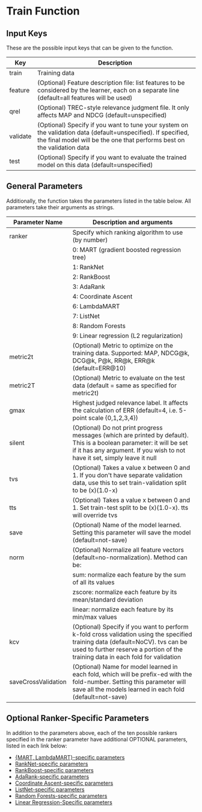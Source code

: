 # Train Function

## Input Keys

These are the possible input keys that can be given to the function.

| Key | Description |
| --- | --- |
| train | Training data |
| feature | (Optional) Feature description file: list features to be considered by the learner, each on a separate line (default=all features will be used) |
| qrel | (Optional) TREC-style relevance judgment file. It only affects MAP and NDCG (default=unspecified) |
| validate | (Optional) Specify if you want to tune your system on the validation data (default=unspecified). If specified, the final model will be the one that performs best on the validation data |
| test | (Optional) Specify if you want to evaluate the trained model on this data (default=unspecified) |

## General Parameters

Additionally, the function takes the parameters listed in the table below. All parameters take their arguments as strings.

| Parameter Name | Description and arguments |
| --- | --- |
| ranker | Specify which ranking algorithm to use (by number) |
| | 0: MART (gradient boosted regression tree) |
| | 1: RankNet |
| | 2: RankBoost |
| | 3: AdaRank |
| | 4: Coordinate Ascent |
| | 6: LambdaMART |
| | 7: ListNet |
| | 8: Random Forests |
| | 9: Linear regression (L2 regularization) |
| metric2t | (Optional) Metric to optimize on the training data. Supported: MAP, NDCG@k, DCG@k, P@k, RR@k, ERR@k (default=ERR@10) |
| metric2T | (Optional) Metric to evaluate on the test data (default = same as specified for metric2t) |
| gmax | Highest judged relevance label. It affects the calculation of ERR (default=4, i.e. 5-point scale {0,1,2,3,4}) |
| silent | (Optional) Do not print progress messages (which are printed by default). This is a boolean parameter: it will be set if it has any argument. If you wish to not have it set, simply leave it null |
| tvs | (Optional) Takes a value x between 0 and 1. If you don't have separate validation data, use this to set train-validation split to be (x)(1.0-x) |
| tts | (Optional) Takes a value x between 0 and 1. Set train-test split to be (x)(1.0-x). tts will override tvs |
| save | (Optional) Name of the model learned. Setting this parameter will save the model (default=not-save) |
| norm | (Optional) Normalize all feature vectors (default=no-normalization). Method can be:
| | sum: normalize each feature by the sum of all its values |
| | zscore: normalize each feature by its mean/standard deviation |
| | linear: normalize each feature by its min/max values |
| kcv | (Optional) Specify if you want to perform k-fold cross validation using the specified training data (default=NoCV). tvs can be used to further reserve a portion of the training data in each fold for validation |
| saveCrossValidation | (Optional) Name for model learned in each fold, which will be prefix-ed with the fold-number. Setting this parameter will save all the models learned in each fold (default=not-save) |

## Optional Ranker-Specific Parameters
In addition to the parameters above, each of the ten possible rankers specified in the ranker parameter have additional OPTIONAL parameters, listed in each link below:

* [{MART, LambdaMART}-specific parameters](mart.md)
* [RankNet-specific parameters](ranknet.md)
* [RankBoost-specific parameters](rankboost.md)
* [AdaRank-specific parameters](adarank.md)
* [Coordinate Ascent-specific parameters](coordasc.md)
* [ListNet-specific parameters](listnet.md)
* [Random Forests-specific parameters](ranfor.md)
* [Linear Regression-Specific parameters](linreg.md)

